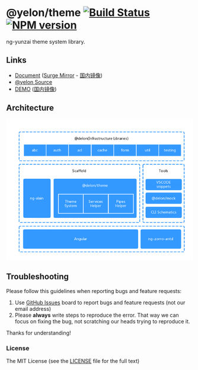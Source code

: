 # @yelon/theme [![Build Status](https://dev.azure.com/hbyunzai/yelon/_apis/build/status/yelon-CI?branchName=master)](https://dev.azure.com/hbyunzai/yelon/_build/latest?definitionId=1&branchName=master) [![NPM version](https://img.shields.io/npm/v/@yelon/theme.svg?style=flat-square)](https://www.npmjs.com/package/@yelon/theme)

ng-yunzai theme system library.

## Links

+ [Document](https://ng.yunzainfo.com/theme) ([Surge Mirror](https://ng-yunzai-doc.surge.sh/theme) - [国内镜像](https://ng-yunzai.gitee.io/yelon/theme))
+ [@yelon Source](https://github.com/hbyunzai/yelon)
+ [DEMO](https://ng-yunzai.surge.sh) ([国内镜像](https://ng-yunzai.gitee.io/))

## Architecture

![Architecture](https://raw.githubusercontent.com/hbyunzai/yelon/master/_screenshot/architecture.png)

## Troubleshooting

Please follow this guidelines when reporting bugs and feature requests:

1. Use [GitHub Issues](https://github.com/hbyunzai/yelon/issues) board to report bugs and feature requests (not our email address)
2. Please **always** write steps to reproduce the error. That way we can focus on fixing the bug, not scratching our heads trying to reproduce it.

Thanks for understanding!

### License

The MIT License (see the [LICENSE](https://github.com/hbyunzai/yelon/blob/master/LICENSE) file for the full text)
